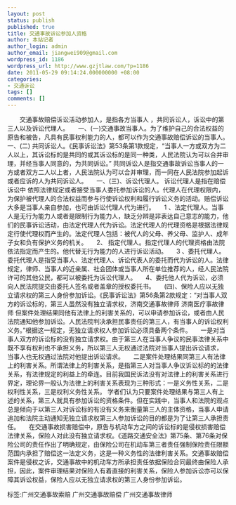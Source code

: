 ```yaml
---
layout: post
status: publish
published: true
title: 交通事故诉讼参加人资格
author: 本站记者
author_login: admin
author_email: jiangwei909@gmail.com
wordpress_id: 1186
wordpress_url: http://www.gzjtlaw.com/?p=1186
date: 2011-05-29 09:14:24.000000000 +08:00
categories:
- 交通诉讼
tags: []
comments: []
---
```

　　交通事故赔偿诉讼活动参加人，是指各方当事人 ，共同诉讼人，诉讼中的第三人以及诉讼代理人。　　一、(一)交通事故当事人。为了维护自己的合法权益的原告和被告，凡具有民事权利能力的人，都可以作为交通事故赔偿诉讼的当事人。　　一、(二) 共同诉讼人。《民事诉讼法》第53条第1款规定，&ldquo;当事人一方或双方为二人以上，其诉讼标的是共同的或其诉讼标的是同一种类，人民法院认为可以合并审理，并经当事人同意的，为共同诉讼。&rdquo; 共同诉讼人是指交通事故诉讼当事人的一方或者双方二人以上者，人民法院认为可以合并审理，而一同在人民法院参加起诉或者应诉的人为共同诉讼人。　　一、(三)、诉讼代理人。 诉讼代理人是指在赔偿诉讼中 依照法律规定或者接受当事人委托参加诉讼的人。代理人在代理权限内，为保护被代理人的合法权益而参与行使诉讼权利和履行诉讼义务的活动。赔偿诉讼大多是当事人亲自参加，也可由诉讼代理人代为进行。　　1 、法定代理人。当事人是无行为能力人或者是限制行为能力人，缺乏分辨是非表达自己意志的能力，他们的民事诉讼活动，由法定代理人代为诉讼。法定代理人的代理资格是根据法律规定行使代理权而产生的。法定代理人包括：被代人的父母、养父母、监护人、成年子女和负有保护义务的机关。　　2、 指定代理人。指定代理人的代理资格由法院依法指定而产生的。他代替无行为能力的人进行诉讼活动。　　3 、委托代理人。委托代理人是指受当事人、法定代理人、诉讼代表人的委托而代为诉讼的人。法律规定，律师、当事人的近亲属、社会团体或当事人所在单位推荐的人，经人民法院许可的其他公民，都可以被委托为诉讼代理人。　　4、委托他人代为诉讼，必须向人民法院提交由委托人签名或者盖章的授权委托书。　　(四)、保险人应以无独立请求权的第三人身份参加诉讼。《民事诉讼法》第56条第2款规定：&ldquo;对当事人双方的诉讼标的，第三人虽然没有独立请求权，济南交通事故律师 济南医疗事故律师 但案件处理结果同他有法律上的利害关系的，可以申请参加诉讼，或者由人民法院通知他参加诉讼。人民法院判决承担民事责任的第三人，有当事人的诉讼权利义务。&rdquo;根据这一规定，无独立请求权人参加诉讼必须具备两个条件。　　一是对当事人双方的诉讼标的没有独立请求权。由于第三人在当事人争议的民事法律关系中既不享有权利也不承担义务，所以第三人无权通过法院对当事人提出诉讼请求，　　当事人也无权通过法院对他提出诉讼请求。　　二是案件处理结果同第三人有法律上的利害关系。所谓法律上的利害关系，是指第三人对当事人争议诉讼标的的法律关系，有法律规定的利益上的牵连。目前我国民诉法没有对法律上的利害关系进行界定，理论界一般认为法律上的利害关系表现为三种形式：一是义务性关系，二是权利性关系，三是权利义务性关系。 学者们认为只要案件处理结果与第三人有上述的关系，第三人就具有参加诉讼的资格条件。但在实践中，当事人和法院的观点总是倾向于以第三人对诉讼标的有没有义务来衡量第三人的主体资格，当事人申请追加和法院主动通知无独立请求权第三人参加诉讼的目的都是为了让第三人承担责任。　　在交通事故损害赔偿中，原告与机动车方之间的诉讼标的是侵权损害赔偿法律关系，保险人对此没有独立请求权。《道路交通安全法》第75条、第76条对保险公司的责任作出了明确规定，由保险公司在机动车第三者责任强制保险责任限额范围内承担了赔偿这一法定义务，这是一种义务性的法律利害关系。交通事故赔偿案件是侵权之诉，交通事故中的机动车方所承担责任依据保险合同最终由保险人承担，因此，案件审理结果对保险人有着直接的利害关系，保险人参加诉讼亦可以保障其诉讼权益，保险人应以无独立请求权的第三人身份参加诉讼。标签:广州交通事故索赔 广州交通事故赔偿 广州交通事故律师
